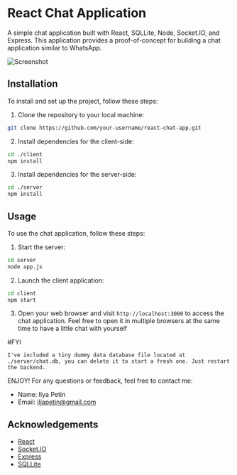 # React Chat Application

A simple chat application built with React, SQLLite, Node, Socket.IO, and Express. 
This application provides a proof-of-concept for building a chat application similar to WhatsApp.

![Screenshot](https://i.imgur.com/F2ZK8XL.jpg)

## Installation

To install and set up the project, follow these steps:

1. Clone the repository to your local machine:
```bash
git clone https://github.com/your-username/react-chat-app.git
```
2. Install dependencies for the client-side:

```bash
cd ./client
npm install
```

3. Install dependencies for the server-side:

```bash
cd ./server
npm install
```

## Usage

To use the chat application, follow these steps:

1. Start the server:

```bash
cd server
node app.js
```

2. Launch the client application:

```bash
cd client
npm start
```

3. Open your web browser and visit `http://localhost:3000` to access the chat application. Feel free to open it in multiple browsers at the same time to have a little chat with yourself


#FYI
```
I've included a tiny dummy data database file located at ./server/chat.db, you can delete it to start a fresh one. Just restart the backend.
```

ENJOY! 
For any questions or feedback, feel free to contact me:
- Name: Ilya Petin
- Email: iljapetin@gmail.com


## Acknowledgements

- [React](https://reactjs.org/)
- [Socket.IO](https://socket.io/)
- [Express](https://expressjs.com/)
- [SQLLite](https://www.sqlite.org/)
